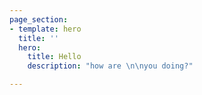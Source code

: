 ```yaml
---
page_section:
- template: hero
  title: ''
  hero:
    title: Hello
    description: "how are \n\nyou doing?"

---
```

